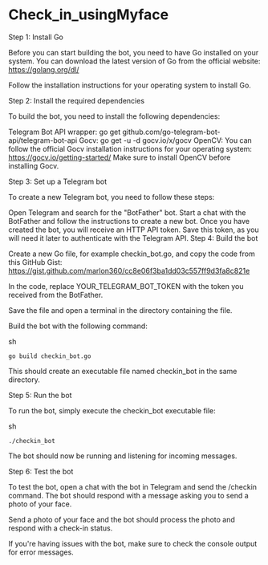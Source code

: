 # Check_in_usingMyface
 
Step 1: Install Go

Before you can start building the bot, you need to have Go installed on your system. You can download the latest version of Go from the official website: https://golang.org/dl/

Follow the installation instructions for your operating system to install Go.

Step 2: Install the required dependencies

To build the bot, you need to install the following dependencies:

Telegram Bot API wrapper: go get github.com/go-telegram-bot-api/telegram-bot-api
Gocv: go get -u -d gocv.io/x/gocv
OpenCV: You can follow the official Gocv installation instructions for your operating system: https://gocv.io/getting-started/
Make sure to install OpenCV before installing Gocv.

Step 3: Set up a Telegram bot

To create a new Telegram bot, you need to follow these steps:

Open Telegram and search for the "BotFather" bot.
Start a chat with the BotFather and follow the instructions to create a new bot.
Once you have created the bot, you will receive an HTTP API token. Save this token, as you will need it later to authenticate with the Telegram API.
Step 4: Build the bot

Create a new Go file, for example checkin_bot.go, and copy the code from this GitHub Gist: https://gist.github.com/marlon360/cc8e06f3ba1dd03c557ff9d3fa8c821e

In the code, replace YOUR_TELEGRAM_BOT_TOKEN with the token you received from the BotFather.

Save the file and open a terminal in the directory containing the file.

Build the bot with the following command:

sh

<code>go build checkin_bot.go</code>

This should create an executable file named checkin_bot in the same directory.

Step 5: Run the bot

To run the bot, simply execute the checkin_bot executable file:

sh

<code>./checkin_bot</code>

The bot should now be running and listening for incoming messages.

Step 6: Test the bot

To test the bot, open a chat with the bot in Telegram and send the /checkin command. The bot should respond with a message asking you to send a photo of your face.

Send a photo of your face and the bot should process the photo and respond with a check-in status.

If you're having issues with the bot, make sure to check the console output for error messages.
